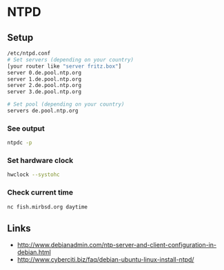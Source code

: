 # NTPD

## Setup

```bash
/etc/ntpd.conf
# Set servers (depending on your country)
[your router like "server fritz.box"]
server 0.de.pool.ntp.org
server 1.de.pool.ntp.org
server 2.de.pool.ntp.org
server 3.de.pool.ntp.org

# Set pool (depending on your country)
servers de.pool.ntp.org
```

### See output

```bash
ntpdc -p
```

### Set hardware clock

```bash
hwclock --systohc
```

### Check current time

```bash
nc fish.mirbsd.org daytime
```

## Links

* http://www.debianadmin.com/ntp-server-and-client-configuration-in-debian.html
* http://www.cyberciti.biz/faq/debian-ubuntu-linux-install-ntpd/
